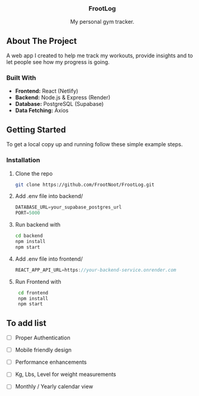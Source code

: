 <a id="readme-top"></a>




<h3 align="center">FrootLog</h3>

  <p align="center">
    My personal gym tracker.
  </p>
</div>



<!-- ABOUT THE PROJECT -->
## About The Project

A web app I created to help me track my workouts, provide insights and to let people see how my progress is going.



### Built With
- **Frontend:** React (Netlify)
- **Backend:** Node.js & Express (Render)
- **Database:** PostgreSQL (Supabase)
- **Data Fetching:** Axios


<!-- GETTING STARTED -->
## Getting Started

To get a local copy up and running follow these simple example steps.

### Installation

1. Clone the repo
   ```sh
   git clone https://github.com/FrootNoot/FrootLog.git
   ```
2. Add .env file into backend/
   ```js
   DATABASE_URL=your_supabase_postgres_url
   PORT=5000
   ```
3. Run backend with
   ```sh
   cd backend
   npm install
   npm start
   ```
4. Add .env file into frontend/
   ```js
   REACT_APP_API_URL=https://your-backend-service.onrender.com
   ```
5. Run Frontend with
   ```sh
    cd frontend
    npm install
    npm start
   ```
<!-- ROADMAP -->
## To add list

- [ ] Proper Authentication 
- [ ] Mobile friendly design
- [ ] Performance enhancements
- [ ] Kg, Lbs, Level for weight measurements
- [ ] Monthly / Yearly calendar view


